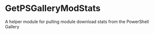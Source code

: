 # GetPSGalleryModStats
 A helper module for pulling module download stats from the PowerShell Gallery
